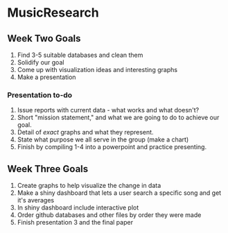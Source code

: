 # MusicResearch

## Week Two Goals
1. Find 3-5 suitable databases and clean them
2. Solidify our goal
3. Come up with visualization ideas and interesting graphs
4. Make a presentation

### Presentation to-do
1. Issue reports with current data - what works and what doesn't?
2. Short "mission statement," and what we are going to do to achieve our goal.
3. Detail of *exact* graphs and what they represent.
4. State what purpose we all serve in the group (make a chart)
5. Finish by compiling 1-4 into a powerpoint and practice presenting.

## Week Three Goals
1. Create graphs to help visualize the change in data
2. Make a shiny dashboard that lets a user search a specific song and get it's averages
3. In shiny dashboard include interactive plot
4. Order github databases and other files by order they were made
4. Finish presentation 3 and the final paper
